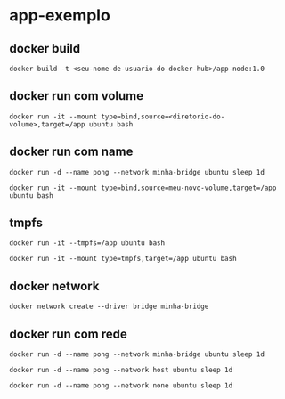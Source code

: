 # app-exemplo

## docker build

```
docker build -t <seu-nome-de-usuario-do-docker-hub>/app-node:1.0
```

## docker run com volume

```
docker run -it --mount type=bind,source=<diretorio-do-volume>,target=/app ubuntu bash
```

## docker run com name
```
docker run -d --name pong --network minha-bridge ubuntu sleep 1d
```

```
docker run -it --mount type=bind,source=meu-novo-volume,target=/app ubuntu bash
```

## tmpfs

```
docker run -it --tmpfs=/app ubuntu bash
```

```
docker run -it --mount type=tmpfs,target=/app ubuntu bash
```

## docker network

```
docker network create --driver bridge minha-bridge
```

## docker run com rede
```
docker run -d --name pong --network minha-bridge ubuntu sleep 1d
```
```
docker run -d --name pong --network host ubuntu sleep 1d
```
```
docker run -d --name pong --network none ubuntu sleep 1d
```
